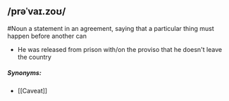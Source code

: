 ## /prəˈvaɪ.zoʊ/  
#Noun
a statement in an agreement, saying that a particular thing must happen before another can

- He was released from prison with/on the proviso that he doesn't leave the country


##### Synonyms:
- [[Caveat]]